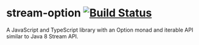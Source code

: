 # stream-option [![Build Status](https://travis-ci.org/Co0sh/stream-option.svg?branch=master)](https://travis-ci.org/Co0sh/stream-option)

A JavaScript and TypeScript library with an Option monad and iterable API similar to Java 8 Stream API.

